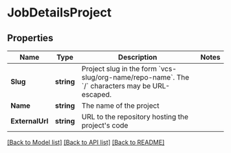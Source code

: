 # JobDetailsProject

## Properties

Name | Type | Description | Notes
------------ | ------------- | ------------- | -------------
**Slug** | **string** | Project slug in the form &#x60;vcs-slug/org-name/repo-name&#x60;. The &#x60;/&#x60; characters may be URL-escaped. | 
**Name** | **string** | The name of the project | 
**ExternalUrl** | **string** | URL to the repository hosting the project&#39;s code | 

[[Back to Model list]](../README.md#documentation-for-models) [[Back to API list]](../README.md#documentation-for-api-endpoints) [[Back to README]](../README.md)


